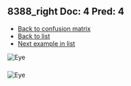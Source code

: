 ## 8388_right Doc: 4 Pred: 4
- [Back to confusion matrix](https://github.com/juliandewit/kaggle_retinopathy/blob/master/matrix.md)
- [Back to list](https://github.com/juliandewit/kaggle_retinopathy/blob/master/lists/44/list.md)
- [Next example in list](https://github.com/juliandewit/kaggle_retinopathy/blob/master/lists/44/84/8462_left.md)

![Eye](https://retinopaty.blob.core.windows.net/size1024/8388_right_4.jpeg)

### 

![Eye]()
